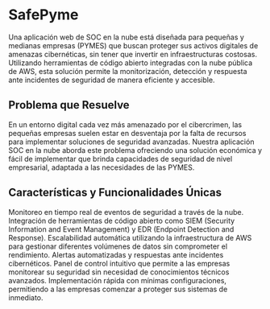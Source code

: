 # SafePyme

Una aplicación web de SOC en la nube está diseñada para pequeñas y medianas empresas (PYMES) que buscan proteger sus activos digitales de amenazas cibernéticas, sin tener que invertir en infraestructuras costosas. Utilizando herramientas de código abierto integradas con la nube pública de AWS, esta solución permite la monitorización, detección y respuesta ante incidentes de seguridad de manera eficiente y accesible.


## Problema que Resuelve

En un entorno digital cada vez más amenazado por el cibercrimen, las pequeñas empresas suelen estar en desventaja por la falta de recursos para implementar soluciones de seguridad avanzadas. Nuestra aplicación SOC en la nube aborda este problema ofreciendo una solución económica y fácil de implementar que brinda capacidades de seguridad de nivel empresarial, adaptada a las necesidades de las PYMES.

## Características y Funcionalidades Únicas

Monitoreo en tiempo real de eventos de seguridad a través de la nube.
Integración de herramientas de código abierto como SIEM (Security Information and Event Management) y EDR (Endpoint Detection and Response).
Escalabilidad automática utilizando la infraestructura de AWS para gestionar diferentes volúmenes de datos sin comprometer el rendimiento.
Alertas automatizadas y respuestas ante incidentes cibernéticos.
Panel de control intuitivo que permite a las empresas monitorear su seguridad sin necesidad de conocimientos técnicos avanzados.
Implementación rápida con mínimas configuraciones, permitiendo a las empresas comenzar a proteger sus sistemas de inmediato.
